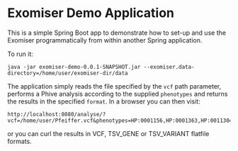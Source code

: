# Exomiser Demo Application

This is a simple Spring Boot app to demonstrate how to set-up and use the Exomiser programmatically from within another Spring application.

To run it:

```
java -jar exomiser-demo-0.0.1-SNAPSHOT.jar --exomiser.data-directory=/home/user/exomiser-dir/data
```

The application simply reads the file specified by the ``vcf`` path parameter, performs a Phive analysis according to the supplied ``phenotypes`` 
 and returns the results in the specified ``format``. In a browser you can then visit:
 
 ```
 http://localhost:8080/analyse/?vcf=/home/user/Pfeiffer.vcf&phenotypes=HP:0001156,HP:0001363,HP:0011304,HP:0010055&format=HTML
 ```
 
 or you can curl the results in VCF, TSV_GENE or TSV_VARIANT flatfile formats. 
